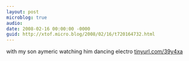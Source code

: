```yaml
---
layout: post
microblog: true
audio: 
date: 2008-02-16 00:00:00 -0000
guid: http://xtof.micro.blog/2008/02/16/t720164732.html
---
```

with my son aymeric watching him dancing electro [tinyurl.com/39y4xa](http://tinyurl.com/39y4xa)
